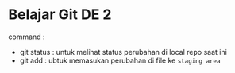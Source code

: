 # Belajar Git DE 2


command :
- git status : untuk melihat status perubahan di local repo saat ini
- git add : ubtuk memasukan perubahan di file ke `staging area` 